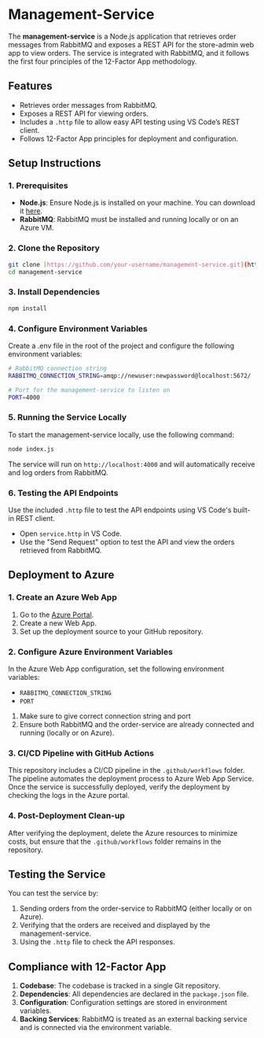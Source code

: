 # Management-Service

The **management-service** is a Node.js application that retrieves order messages from RabbitMQ and exposes a REST API for the store-admin web app to view orders. The service is integrated with RabbitMQ, and it follows the first four principles of the 12-Factor App methodology.

## Features

- Retrieves order messages from RabbitMQ.
- Exposes a REST API for viewing orders.
- Includes a `.http` file to allow easy API testing using VS Code’s REST client.
- Follows 12-Factor App principles for deployment and configuration.

## Setup Instructions

### 1. Prerequisites

- **Node.js**: Ensure Node.js is installed on your machine. You can download it [here](https://nodejs.org/en/download/).
- **RabbitMQ**: RabbitMQ must be installed and running locally or on an Azure VM.

### 2. Clone the Repository

```bash
git clone [https://github.com/your-username/management-service.git](https://github.com/itssplash/management-service.git)
cd management-service
```

### 3. Install Dependencies
```bash
npm install
```

### 4. Configure Environment Variables
Create a .env file in the root of the project and configure the following environment variables:
```bash
# RabbitMQ connection string
RABBITMQ_CONNECTION_STRING=amqp://newuser:newpassword@localhost:5672/

# Port for the management-service to listen on
PORT=4000
```

### 5. Running the Service Locally

To start the management-service locally, use the following command:

```bash
node index.js
```
The service will run on `http://localhost:4000` and will automatically receive and log orders from RabbitMQ.

### 6. Testing the API Endpoints

Use the included `.http` file to test the API endpoints using VS Code's built-in REST client.

-   Open `service.http` in VS Code.
-   Use the "Send Request" option to test the API and view the orders retrieved from RabbitMQ.

Deployment to Azure
-------------------

### 1\. Create an Azure Web App

1.  Go to the [Azure Portal](https://portal.azure.com).
2.  Create a new Web App.
3.  Set up the deployment source to your GitHub repository.

### 2\. Configure Azure Environment Variables

In the Azure Web App configuration, set the following environment variables:

-   `RABBITMQ_CONNECTION_STRING`
-   `PORT`
  
1. Make sure to give correct connection string and port
2. Ensure both RabbitMQ and the order-service are already connected and running (locally or on Azure).

### 3. CI/CD Pipeline with GitHub Actions

This repository includes a CI/CD pipeline in the `.github/workflows` folder. The pipeline automates the deployment process to Azure Web App Service. Once the service is successfully deployed, verify the deployment by checking the logs in the Azure portal.

### 4. Post-Deployment Clean-up

After verifying the deployment, delete the Azure resources to minimize costs, but ensure that the `.github/workflows` folder remains in the repository.

Testing the Service
-------------------

You can test the service by:

1.  Sending orders from the order-service to RabbitMQ (either locally or on Azure).
2.  Verifying that the orders are received and displayed by the management-service.
3.  Using the `.http` file to check the API responses.

Compliance with 12-Factor App
-----------------------------

1.  **Codebase**: The codebase is tracked in a single Git repository.
2.  **Dependencies**: All dependencies are declared in the `package.json` file.
3.  **Configuration**: Configuration settings are stored in environment variables.
4.  **Backing Services**: RabbitMQ is treated as an external backing service and is connected via the environment variable.
